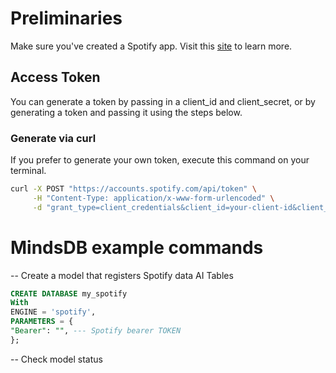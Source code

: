 # Preliminaries

Make sure you've created a Spotify app. Visit this [site](https://developer.spotify.com/documentation/web-api) to learn more.

## Access Token

You can generate a token by passing in a client_id and client_secret, or by generating a token and passing it using the steps below.

### Generate via curl

If you prefer to generate your own token, execute this command on your terminal.

```bash
curl -X POST "https://accounts.spotify.com/api/token" \
     -H "Content-Type: application/x-www-form-urlencoded" \
     -d "grant_type=client_credentials&client_id=your-client-id&client_secret=your-client-secret"
```

# MindsDB example commands

-- Create a model that registers Spotify data AI Tables

```sql
CREATE DATABASE my_spotify
With
ENGINE = 'spotify',
PARAMETERS = {
"Bearer": "", --- Spotify bearer TOKEN
};
```

-- Check model status
